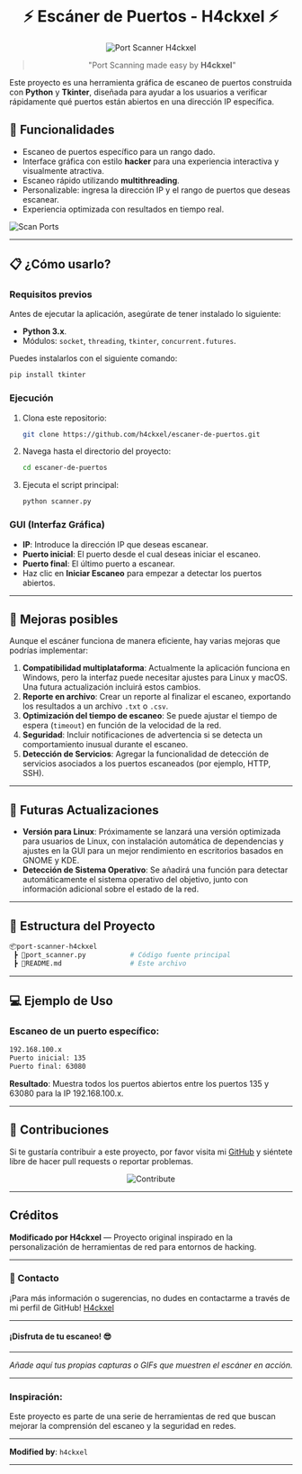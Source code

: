 <div align="center">

# ⚡ Escáner de Puertos - H4ckxel ⚡


![Port Scanner H4ckxel](https://media.giphy.com/media/QHE5gWI0QjqF2/giphy.gif)

> "Port Scanning made easy by **H4ckxel**"
</div>

Este proyecto es una herramienta gráfica de escaneo de puertos construida con **Python** y **Tkinter**, diseñada para ayudar a los usuarios a verificar rápidamente qué puertos están abiertos en una dirección IP específica.

## 🚀 Funcionalidades

- Escaneo de puertos específico para un rango dado.
- Interface gráfica con estilo **hacker** para una experiencia interactiva y visualmente atractiva.
- Escaneo rápido utilizando **multithreading**.
- Personalizable: ingresa la dirección IP y el rango de puertos que deseas escanear.
- Experiencia optimizada con resultados en tiempo real.

![Scan Ports](https://media.giphy.com/media/QHE5gWI0QjqF2/giphy.gif)

---

## 📋 ¿Cómo usarlo?

### Requisitos previos

Antes de ejecutar la aplicación, asegúrate de tener instalado lo siguiente:

- **Python 3.x**.
- Módulos: `socket`, `threading`, `tkinter`, `concurrent.futures`.

Puedes instalarlos con el siguiente comando:

```bash
pip install tkinter
```

### Ejecución

1. Clona este repositorio:
   ```bash
   git clone https://github.com/h4ckxel/escaner-de-puertos.git
   ```
2. Navega hasta el directorio del proyecto:
   ```bash
   cd escaner-de-puertos
   ```
3. Ejecuta el script principal:
   ```bash
   python scanner.py
   ```

### GUI (Interfaz Gráfica)

- **IP**: Introduce la dirección IP que deseas escanear.
- **Puerto inicial**: El puerto desde el cual deseas iniciar el escaneo.
- **Puerto final**: El último puerto a escanear.
- Haz clic en **Iniciar Escaneo** para empezar a detectar los puertos abiertos.

---

## 🌟 Mejoras posibles

Aunque el escáner funciona de manera eficiente, hay varias mejoras que podrías implementar:

1. **Compatibilidad multiplataforma**: Actualmente la aplicación funciona en Windows, pero la interfaz puede necesitar ajustes para Linux y macOS. Una futura actualización incluirá estos cambios.
2. **Reporte en archivo**: Crear un reporte al finalizar el escaneo, exportando los resultados a un archivo `.txt` o `.csv`.
3. **Optimización del tiempo de escaneo**: Se puede ajustar el tiempo de espera (`timeout`) en función de la velocidad de la red.
4. **Seguridad**: Incluir notificaciones de advertencia si se detecta un comportamiento inusual durante el escaneo.
5. **Detección de Servicios**: Agregar la funcionalidad de detección de servicios asociados a los puertos escaneados (por ejemplo, HTTP, SSH).

---

## 🔧 Futuras Actualizaciones

- **Versión para Linux**: Próximamente se lanzará una versión optimizada para usuarios de Linux, con instalación automática de dependencias y ajustes en la GUI para un mejor rendimiento en escritorios basados en GNOME y KDE.
- **Detección de Sistema Operativo**: Se añadirá una función para detectar automáticamente el sistema operativo del objetivo, junto con información adicional sobre el estado de la red.

---

## 📂 Estructura del Proyecto

```bash
📦port-scanner-h4ckxel
 ┣ 📜port_scanner.py           # Código fuente principal
 ┣ 📜README.md                 # Este archivo
```

---

## 💻 Ejemplo de Uso

### Escaneo de un puerto específico:
```bash
192.168.100.x
Puerto inicial: 135
Puerto final: 63080
```

**Resultado**: Muestra todos los puertos abiertos entre los puertos 135 y 63080 para la IP 192.168.100.x.

---

## 🔗 Contribuciones

Si te gustaría contribuir a este proyecto, por favor visita mi [GitHub](https://github.com/h4ckxel) y siéntete libre de hacer pull requests o reportar problemas.

<div align="center">

![Contribute](https://media.giphy.com/media/l1J9u3TZfpmeDLkDq/giphy.gif)

</div>

---

## Créditos

**Modificado por H4ckxel** — Proyecto original inspirado en la personalización de herramientas de red para entornos de hacking.

---

### 📧 Contacto

¡Para más información o sugerencias, no dudes en contactarme a través de mi perfil de GitHub! [H4ckxel](https://github.com/h4ckxel)

---

#### ¡Disfruta de tu escaneo! 😎

---


_Añade aquí tus propias capturas o GIFs que muestren el escáner en acción._

---

### Inspiración:

Este proyecto es parte de una serie de herramientas de red que buscan mejorar la comprensión del escaneo y la seguridad en redes.

---

**Modified by**: `h4ckxel`

---
